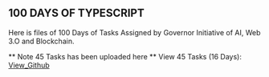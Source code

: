 ## 100 DAYS OF TYPESCRIPT
Here is files of 100 Days of Tasks Assigned by Governor Initiative of AI, Web 3.O and Blockchain. 

** Note 45 Tasks has been uploaded here **
View 45 Tasks (16 Days): [View_Github]('https://github.com/sarfarazunarr/45-typescript-tasks')